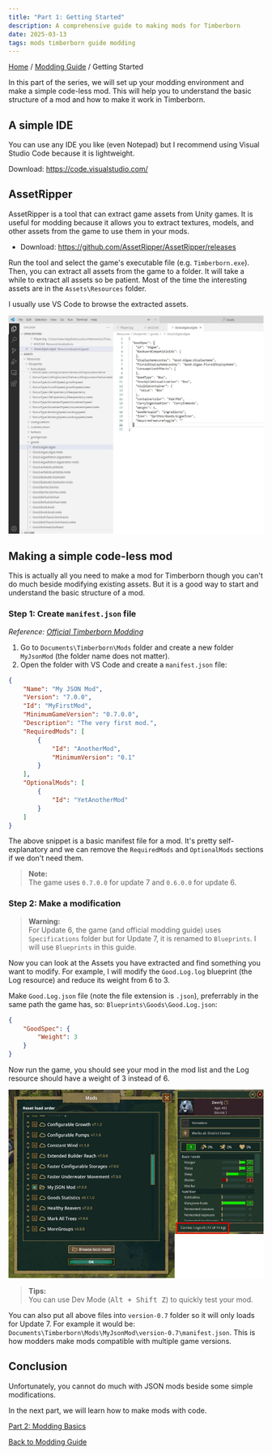 ```yaml
---
title: "Part 1: Getting Started"
description: A comprehensive guide to making mods for Timberborn
date: 2025-03-13
tags: mods timberborn guide modding
---
```


[Home](../) / [Modding Guide](./) / Getting Started

In this part of the series, we will set up your modding environment and make a simple code-less mod. This will help you to understand the basic structure of a mod and how to make it work in Timberborn.

## A simple IDE

You can use any IDE you like (even Notepad) but I recommend using Visual Studio Code because it is lightweight.

Download: https://code.visualstudio.com/

## AssetRipper

AssetRipper is a tool that can extract game assets from Unity games. It is useful for modding because it allows you to extract textures, models, and other assets from the game to use them in your mods.

- Download: https://github.com/AssetRipper/AssetRipper/releases

Run the tool and select the game's executable file (e.g. `Timberborn.exe`). Then, you can extract all assets from the game to a folder. It will take a while to extract all assets so be patient. Most of the time the interesting assets are in the `Assets\Resources` folder.

I usually use VS Code to browse the extracted assets.

![VS Code with AssetRipper](./img/assets.jpg)

## Making a simple code-less mod

This is actually all you need to make a mod for Timberborn though you can't do much beside modifying existing assets. But it is a good way to start and understand the basic structure of a mod.

### Step 1: Create `manifest.json` file

_Reference: [Official Timberborn Modding](https://github.com/mechanistry/timberborn-modding)_

1. Go to `Documents\Timberborn\Mods` folder and create a new folder `MyJsonMod` (the folder name does not matter).
2. Open the folder with VS Code and create a `manifest.json` file:

```json
{
    "Name": "My JSON Mod",
    "Version": "7.0.0",
    "Id": "MyFirstMod",
    "MinimumGameVersion": "0.7.0.0",
    "Description": "The very first mod.",
    "RequiredMods": [
        {
            "Id": "AnotherMod",
            "MinimumVersion": "0.1"
        }
    ],
    "OptionalMods": [
        {
            "Id": "YetAnotherMod"
        }
    ]
}
```

The above snippet is a basic manifest file for a mod. It's pretty self-explanatory and we can remove the `RequiredMods` and `OptionalMods` sections if we don't need them.

> **Note:**  
> The game uses `0.7.0.0` for update 7 and `0.6.0.0` for update 6.

### Step 2: Make a modification

> **Warning:**  
> For Update 6, the game (and official modding guide) uses `Specifications` folder but for Update 7, it is renamed to `Blueprints`. I will use `Blueprints` in this guide.

Now you can look at the Assets you have extracted and find something you want to modify. For example, I will modify the `Good.Log.log` blueprint (the Log resource) and reduce its weight from 6 to 3.

Make `Good.Log.json` file (note the file extension is `.json`), preferrably in the same path the game has, so: `Blueprints\Goods\Good.Log.json`:

```json
{
    "GoodSpec": {
        "Weight": 3
    }
}
```

Now run the game, you should see your mod in the mod list and the Log resource should have a weight of 3 instead of 6.

![JSON mod](./img/jsonmod.jpg)

> **Tips:**  
> You can use Dev Mode (<kbd>Alt + Shift Z</kbd>) to quickly test your mod.

You can also put all above files into `version-0.7` folder so it will only loads for Update 7. For example it would be: `Documents\Timberborn\Mods\MyJsonMod\version-0.7\manifest.json`. This is how modders make mods compatible with multiple game versions.

## Conclusion

Unfortunately, you cannot do much with JSON mods beside some simple modifications.

In the next part, we will learn how to make mods with code.

[Part 2: Modding Basics](./modding-basics)

[Back to Modding Guide](./)